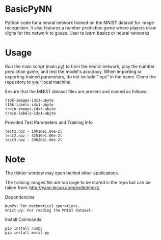 # BasicPyNN
Python code for a neural network trained on the MNIST dataset for image recognition. It also features a number prediction game where players draw digits for the network to guess. User to learn basics or neural networks

# Usage
Run the main script (main.py) to train the neural network, play the number prediction game, and test the model's accuracy.
When importing or exporting trained parameters, do not include ".npz" in the name.
Clone the repository to your local machine.
    
Ensure that the MNIST dataset files are present and named as follows:

    t10k-images-idx3-ubyte
    t10k-labels-idx1-ubyte
    train-images-idx3-ubyte
    train-labels-idx1-ubyte

Provided Test Parameters and Training Info

    test1.npz - 10h10e1.00e-2l
    test2.npz - 32h10e1.00e-2l
    test3.npz - 50h20e1.00e-2l

# Note
The tkinter window may open behind other applications.

The training images file are too large to be stored in the repo but can be taken from: http://yann.lecun.com/exdb/mnist/

Dependencies

    NumPy: For mathmatical operations.
    mnist-py: For reading the MNIST dataset.

Install Commands:

    pip install numpy
    pip install mnist-py
